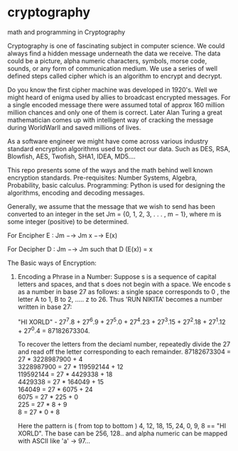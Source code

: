 # cryptography
math and programming in Cryptography 

Cryptography is one of fascinating subject in computer science. We could always find a hidden message underneath the 
data we receive. The data could be a picture, alpha numeric characters, symbols, morse code, sounds, or any form of 
communication medium. We use a series of well defined steps called cipher which is an algorithm to encrypt and decrypt.

Do you know the first cipher machine was developed in 1920's. Well we might heard of enigma used by allies to broadcast 
encrypted messages. For a single encoded message there were assumed total of approx 160 million million chances and only 
one of them is correct. Later Alan Turing a great mathematician comes up with intelligent way of cracking the message 
during WorldWarII and saved millions of lives.

As a software engineer we might have come across various industry standard encryption algorithms used to protect our data.
Such as DES, RSA, Blowfish, AES, Twofish, SHA1, IDEA, MD5....

This repo presents some of the ways and the math behind well known encryption standards. 
Pre-requisites: Number Systems, Algebra, Probability, basic calculus.
Programming: Python is used for designing the algorithms, encoding and decoding messages.


Generally, we assume that the message that we wish to send has been converted to
an integer in the set Jm = {0, 1, 2, 3, . . . , m − 1}, where m is some integer (positive)
to be determined.

For Encipher
        E : Jm −→ Jm
            x −→ E(x)

For Decipher
        D : Jm −→ Jm
      such that  D (E(x)) = x

    
The Basic ways of Encryption:
1. Encoding a Phrase in a Number:
   Suppose s is a sequence of capital letters and spaces, and that s does not begin with a space. We encode s as a 
   number in base 27 as follows:
   a single space corresponds to 0 , the letter A to 1, B to 2, ..... z to 26.
   Thus 'RUN NIKITA' becomes a number written in base 27:

   "HI XORLD" - 27<sup>7</sup>.8 + 27<sup>6</sup>.9 + 27<sup>5</sup>.0 + 27<sup>4</sup>.23 + 27<sup>3</sup>.15 + 
                27<sup>2</sup>.18 + 27<sup>1</sup>.12 + 27<sup>0</sup>.4  = 87182673304.
   
   To recover the letters from the deciaml number, repeatedly divide the 27 and read off the letter corresponding to each 
   remainder.
   87182673304  = 27 * 3228987900 + 4 <br/>
   3228987900 =  27 * 119592144 + 12  <br/>
   119592144 = 27 * 4429338 + 18      <br/>
   4429338 = 27 * 164049 + 15         <br/>
   164049 = 27 * 6075 + 24            <br/>
   6075 = 27 * 225 + 0                <br/>
   225 = 27 * 8 + 9                   <br/>
   8 = 27 * 0 + 8                     <br/>
   
   
   Here the pattern is ( from top to bottom ) 4, 12, 18, 15, 24, 0, 9, 8 == "HI XORLD". 
   The base can be 256, 128.. and alpha numeric can be mapped with ASCII like 'a' -> 97...
   
   
   
   
   
 
    

